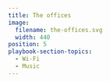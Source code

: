 ```yaml
---
title: The offices
image:
  filename: the-offices.svg
  width: 440
position: 5
playbook-section-topics:
  - Wi-Fi
  - Music
---
```

